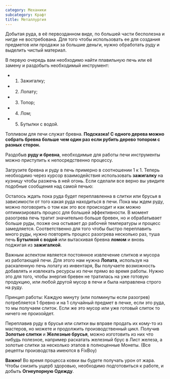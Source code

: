 ```yaml
---
category: Механики
subcategory: Крафт
title: Металлургия
---
```


Добытая руда, в её первозданном виде, по большей части бесполезна и нигде не востребована. Для того чтобы использовать ее для создания предметов или продажи за большие деньги, нужно обработать руду и выделить чистый материал.

В первую очередь вам необходимо найти плавильную печь или её замену и раздобыть необходимый инструмент: 

  - 1) Зажигалку; 
  - 2) Лопату;
  - 3) Топор;
  - 4) Лом;
  - 5) Бутылки с водой. 

Топливом для печи служат бревна. **Подсказка! С одного дерева можно собрать бревна больше чем один раз если рубить дерево топором с разных сторон.** 

Раздобыв **руду и бревна**, необходимые для работы печи инструменты можно приступить к непосредственно процессу.

Загрузите бревна и руду в печь примерно в соотношении 1 к 1. Теперь необходимо через курсор взаимодействия использовать **зажигалку** на кузницу чтобы разжечь в ней огонь. Если сделали все верно вы увидите подобные сообщения над самой печью:

Осталось ждать пока руда будет переплавленна в слитки или брусья в зависимости от того какая руда находиться в печи. Пока мы ждем руду, можно поговорить о том как это все происходит и как можно оптимизировать процесс для большей эффективности. В момент разогрева печь тратит значительно больше бревен, но и обрабатывает больше руды, позже она остывает до рабочей температуры и процесс замедляется. Соответственно для того чтобы быстро переплавить много руды, нужно повторять процесс разогрева несколько раз, туша печь  **Бутылкой с водой** или вытаскивая бревна **ломом** и вновь поджигая из **зажигалкой**. 

Важным аспектом является постоянное извлечение слитков и мусора из работающей печи. Для этого нам нужна **Лопата**, используя на раскаленную печь лопату из инвентаря, Вы получаете возможность добавлять и извлекать ресурсы из печи прямо во время работы. Нужно это для того, чтобы энергия бревен не тратилась на уже готовую продукцию, или любой другой мусор в печи и была направлена строго на руду. 

Принцип работы: Каждую минуту (или полминуты если разогрев) потребляется 1 бревно и на 1 случайный предмет в печке, если это руда, то мы получаем слиток. Если же это мусор или уже готовый слиток то ничего не произойдет.

Переплавив руду в брусья или слитки вы вправе продать их кому-то из мастеров, но можете и продолжить производственный цикл. Получив **Золотые слитки** и **Железные брусья**, можно изготовить из них что нибудь полезное, например раскатать железный брус в Лист железа, а золотые слитки за несколько этапов в полноценные Монеты. (Все рецепты производства имеются в FixBoy)

**Важно!** Во время процесса ковки вы будете получать урон от жара. Чтобы снизить ущерб здоровью, необходимо подготовиться к работе, и добыть **Огнеупорную Одежду**.
